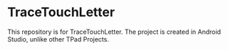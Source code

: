 # TraceTouchLetter

This repository is for TraceTouchLetter. The project is created in Android Studio, unlike other TPad Projects.
